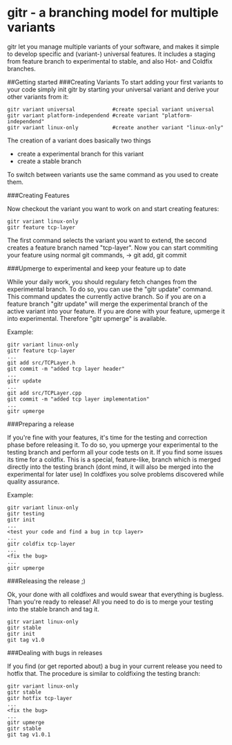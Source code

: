 gitr - a branching model for multiple variants
==============================================

gitr let you manage multiple variants of your software, and makes it simple to
develop specific and (variant-) universal features.
It includes a staging from feature branch to experimental to stable, and also Hot- and Coldfix branches.

##Getting started
###Creating Variants
To start adding your first variants to your code simply init gitr by starting your universal variant and 
derive your other variants from it:

    gitr variant universal            #create special variant universal
    gitr variant platform-independend #create variant "platform-independend"
    gitr variant linux-only           #create another variant "linux-only"

The creation of a variant does basically two things

* create a experimental branch for this variant
* create a stable branch

To switch between variants use the same command as you used to create them.

###Creating Features

Now checkout the variant you want to work on and start creating features:

    gitr variant linux-only
    gitr feature tcp-layer

The first command selects the variant you want to extend, the second creates a feature branch named "tcp-layer".
Now you can start commiting your feature using normal git commands, -> git add, git commit

###Upmerge to experimental and keep your feature up to date

While your daily work, you should regulary fetch changes from the experimental branch.
To do so, you can use the "gitr update" command. This command updates the currently active branch.
So if you are on a feature branch "gitr update" will merge the experimental branch of the active variant into your feature.
If you are done with your feature, upmerge it into experimental. Therefore "gitr upmerge" is available.

Example:
    
    gitr variant linux-only
    gitr feature tcp-layer
    ...
    git add src/TCPLayer.h
    git commit -m "added tcp layer header"
    ...
    gitr update
    ...
    git add src/TCPLayer.cpp
    git commit -m "added tcp layer implementation"
    ...
    gitr upmerge


###Preparing a release

If you're fine with your features, it's time for the testing and correction phase before releasing it.
To do so, you upmerge your experimental to the testing branch and perform all your code tests on it. If you find some issues its time for a coldfix. This is a special, feature-like, branch which is merged directly into the testing branch (dont mind, it will also be merged into the experimental for later use)
In coldfixes you solve problems discovered while quality assurance.

Example:

    gitr variant linux-only
    gitr testing
    gitr init
    ...
    <test your code and find a bug in tcp layer>
    ...
    gitr coldfix tcp-layer
    ...
    <fix the bug>
    ...
    gitr upmerge

###Releasing the release ;)

Ok, your done with all coldfixes and would swear that everything is bugless.
Than you're ready to release! All you need to do is to merge your testing into the stable branch and tag it.

    gitr variant linux-only
    gitr stable
    gitr init
    git tag v1.0

###Dealing with bugs in releases

If you find (or get reported about) a bug in your current release you need to hotfix that. The procedure
is similar to coldfixing the testing branch:

    gitr variant linux-only
    gitr stable
    gitr hotfix tcp-layer
    ...
    <fix the bug>
    ...
    gitr upmerge
    gitr stable
    git tag v1.0.1

 